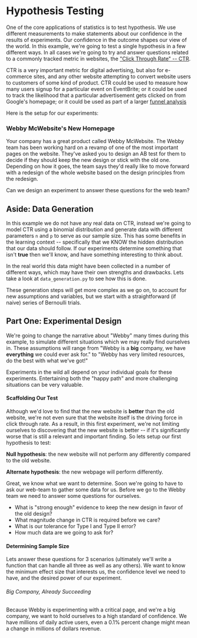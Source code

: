 # Hypothesis Testing

One of the core applications of statistics is to test hypothesis. We use different measurements to make statements about our confidence in the results of experiments. Our confidence in the outcome shapes our view of the world. In this example, we're going to test a single hypothesis in a few different ways. In all cases we're going to try and answer questions related to a commonly tracked metric in websites, the ["Click Through Rate" -- CTR](#TODO).

CTR is a very important metric for digital advertising, but also for e-commerce sites, and any other website attempting to convert website users to customers of some kind of product. CTR could be used to measure how many users signup for a particular event on EventBrite; or it could be used to track the likelihood that a particular advertisement gets clicked on from Google's homepage; or it could be used as part of a larger [funnel analysis](#TODO)

Here is the setup for our experiments:

### Webby McWebsite's New Homepage

Your company has a great product called Webby McWebsite. The Webby team has been working hard on a revamp of one of the most important pages on the website. They've asked you to design an AB test for them to decide if they should keep the new design or stick with the old one. Depending on how it goes, the team says they'd really like to move forward with a redesign of the whole website based on the design principles from the redesign.

Can we design an experiment to answer these questions for the web team?

## Aside: Data Generation

In this example we do not have any real data on CTR, instead we're going to model CTR using a binomial distribution and generate data with different parameters `n` and `p` to serve as our sample size. This has some benefits in the learning context -- specifically that we KNOW the hidden distribution that our data should follow. If our experiments determine something that isn't __true__ then we'll know, and have something interesting to think about.

In the real world this data might have been collected in a number of different ways, which may have their own strengths and drawbacks. Lets take a look at `data_generation.py` to see how this is done.

These generation steps will get more complex as we go on, to account for new assumptions and variables, but we start with a straightforward (if naive) series of Bernoulli trials.

## Part One: Experimental Design

We're going to change the narrative about "Webby" many times during this example, to simulate different situations which we may really find ourselves in. These assumptions will range from  "Webby is a __big__ company, we have __everything__ we could ever ask for." to "Webby has very limited resources, do the best with what we've got!"

Experiments in the wild all depend on your individual goals for these experiments. Entertaining both the "happy path" and more challenging situations can be very valuable.

#### Scaffolding Our Test

Although we'd love to find that the new website is __better__ than the old website, we're not even sure that the website itself is the driving force in click through rate. As a result, in this first experiment, we're not limiting ourselves to discovering that the new website is better -- if it's significantly worse that is still a relevant and important finding. So lets setup our first hypothesis to test:

__Null hypothesis__: the new website will not perform any differently compared to the old website.

__Alternate hypothesis__: the new webpage will perform differently.

Great, we know what we want to determine. Soon we're going to have to ask our web-team to gather some data for us. Before we go to the Webby team we need to answer some questions for ourselves.

* What is "strong enough" evidence to keep the new design in favor of the old design?
* What magnitude change in CTR is required before we care?
* What is our tolerance for Type I and Type II error?
* How much data are we going to ask for?

#### Determining Sample Size

Lets answer these questions for 3 scenarios (ultimately we'll write a function that can handle all three as well as any others). We want to know the minimum effect size that interests us, the confidence level we need to have, and the desired power of our experiment. 

###### Big Company, Already Succeeding

Because Webby is experimenting with a critical page, and we're a big company, we want to hold ourselves to a high standard of confidence. We have millions of daily active users, even a 0.1% percent change might mean a change in millions of dollars revenue.

```
```
